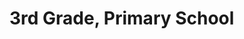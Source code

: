 # 3rd Grade, Primary School

<!--stackedit_data:
eyJoaXN0b3J5IjpbMTA1MDQxNzU1MywzNjAwNDAwNDddfQ==
-->